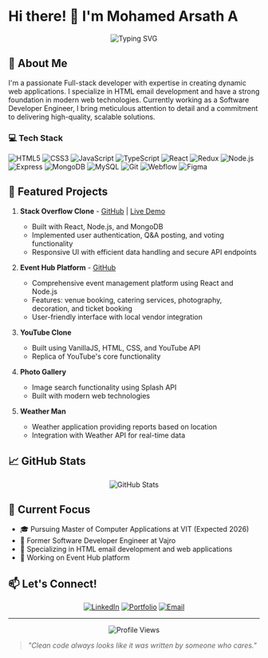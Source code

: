 # Hi there! 👋 I'm Mohamed Arsath A

<div align="center">
  <img src="https://readme-typing-svg.herokuapp.com?font=Fira+Code&pause=1000&color=2196F3&center=true&vCenter=true&width=435&lines=Full+Stack+Developer;Software+Developer+Engineer;HTML+Email+Developer" alt="Typing SVG" />
</div>

## 🚀 About Me

I'm a passionate Full-stack developer with expertise in creating dynamic web applications. I specialize in HTML email development and have a strong foundation in modern web technologies. Currently working as a Software Developer Engineer, I bring meticulous attention to detail and a commitment to delivering high-quality, scalable solutions.

### 💻 Tech Stack

![HTML5](https://img.shields.io/badge/-HTML5-E34F26?style=flat-square&logo=html5&logoColor=white)
![CSS3](https://img.shields.io/badge/-CSS3-1572B6?style=flat-square&logo=css3&logoColor=white)
![JavaScript](https://img.shields.io/badge/-JavaScript-F7DF1E?style=flat-square&logo=javascript&logoColor=black)
![TypeScript](https://img.shields.io/badge/-TypeScript-3178C6?style=flat-square&logo=typescript&logoColor=white)
![React](https://img.shields.io/badge/-React-61DAFB?style=flat-square&logo=react&logoColor=black)
![Redux](https://img.shields.io/badge/-Redux-764ABC?style=flat-square&logo=redux&logoColor=white)
![Node.js](https://img.shields.io/badge/-Node.js-339933?style=flat-square&logo=node.js&logoColor=white)
![Express](https://img.shields.io/badge/-Express-000000?style=flat-square&logo=express&logoColor=white)
![MongoDB](https://img.shields.io/badge/-MongoDB-47A248?style=flat-square&logo=mongodb&logoColor=white)
![MySQL](https://img.shields.io/badge/-MySQL-4479A1?style=flat-square&logo=mysql&logoColor=white)
![Git](https://img.shields.io/badge/-Git-F05032?style=flat-square&logo=git&logoColor=white)
![Webflow](https://img.shields.io/badge/-Webflow-4353FF?style=flat-square&logo=webflow&logoColor=white)
![Figma](https://img.shields.io/badge/-Figma-F24E1E?style=flat-square&logo=figma&logoColor=white)

## 🌟 Featured Projects

1. **Stack Overflow Clone** - [GitHub](https://github.com/Arshwebs) | [Live Demo](YOUR_LIVE_DEMO_URL)
   - Built with React, Node.js, and MongoDB
   - Implemented user authentication, Q&A posting, and voting functionality
   - Responsive UI with efficient data handling and secure API endpoints

2. **Event Hub Platform** - [GitHub](https://github.com/Arshwebs)
   - Comprehensive event management platform using React and Node.js
   - Features: venue booking, catering services, photography, decoration, and ticket booking
   - User-friendly interface with local vendor integration

3. **YouTube Clone**
   - Built using VanillaJS, HTML, CSS, and YouTube API
   - Replica of YouTube's core functionality

4. **Photo Gallery**
   - Image search functionality using Splash API
   - Built with modern web technologies

5. **Weather Man**
   - Weather application providing reports based on location
   - Integration with Weather API for real-time data

## 📈 GitHub Stats

<div align="center">
  <img src="https://github-readme-stats.vercel.app/api?username=Arshwebs&show_icons=true&theme=tokyonight" alt="GitHub Stats" />
</div>

## 🎯 Current Focus

- 🎓 Pursuing Master of Computer Applications at VIT (Expected 2026)
- 💼 Former Software Developer Engineer at Vajro
- 🌱 Specializing in HTML email development and web applications
- 🔭 Working on Event Hub platform

## 📫 Let's Connect!

<div align="center">
  
[![LinkedIn](https://img.shields.io/badge/LinkedIn-0077B5?style=for-the-badge&logo=linkedin&logoColor=white)](https://www.linkedin.com/in/mohamedarshath)
[![Portfolio](https://img.shields.io/badge/Portfolio-FF7139?style=for-the-badge&logo=Firefox-Browser&logoColor=white)](YOUR_PORTFOLIO_URL)
[![Email](https://img.shields.io/badge/Email-D14836?style=for-the-badge&logo=gmail&logoColor=white)](mailto:arshathm4@gmail.com)

</div>

---

<div align="center">
  <img src="https://komarev.com/ghpvc/?username=Arshwebs&color=blueviolet" alt="Profile Views" />
</div>

> *"Clean code always looks like it was written by someone who cares."*
